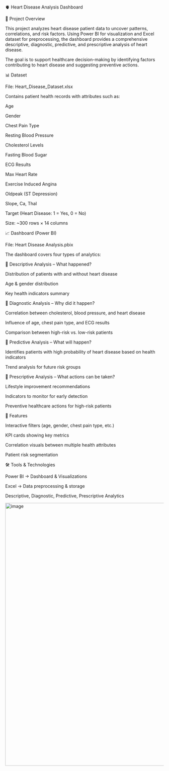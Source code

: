 🫀 Heart Disease Analysis Dashboard

📌 Project Overview

This project analyzes heart disease patient data to uncover patterns, correlations, and risk factors. Using Power BI for visualization and Excel dataset for preprocessing, the dashboard provides a comprehensive descriptive, diagnostic, predictive, and prescriptive analysis of heart disease.

The goal is to support healthcare decision-making by identifying factors contributing to heart disease and suggesting preventive actions.

📊 Dataset

File: Heart_Disease_Dataset.xlsx

Contains patient health records with attributes such as:

Age

Gender

Chest Pain Type

Resting Blood Pressure

Cholesterol Levels

Fasting Blood Sugar

ECG Results

Max Heart Rate

Exercise Induced Angina

Oldpeak (ST Depression)

Slope, Ca, Thal

Target (Heart Disease: 1 = Yes, 0 = No)

Size: ~300 rows × 14 columns

📈 Dashboard (Power BI)

File: Heart Disease Analysis.pbix

The dashboard covers four types of analytics:

🔹 Descriptive Analysis – What happened?

Distribution of patients with and without heart disease

Age & gender distribution

Key health indicators summary

🔹 Diagnostic Analysis – Why did it happen?

Correlation between cholesterol, blood pressure, and heart disease

Influence of age, chest pain type, and ECG results

Comparison between high-risk vs. low-risk patients

🔹 Predictive Analysis – What will happen?

Identifies patients with high probability of heart disease based on health indicators

Trend analysis for future risk groups

🔹 Prescriptive Analysis – What actions can be taken?

Lifestyle improvement recommendations

Indicators to monitor for early detection

Preventive healthcare actions for high-risk patients

🚀 Features

Interactive filters (age, gender, chest pain type, etc.)

KPI cards showing key metrics

Correlation visuals between multiple health attributes

Patient risk segmentation

🛠️ Tools & Technologies

Power BI → Dashboard & Visualizations

Excel → Data preprocessing & storage

Descriptive, Diagnostic, Predictive, Prescriptive Analytics


<img width="1476" height="836" alt="image" src="https://github.com/user-attachments/assets/399b81e7-3f5a-436d-85b7-a7dfc56bde39" />
